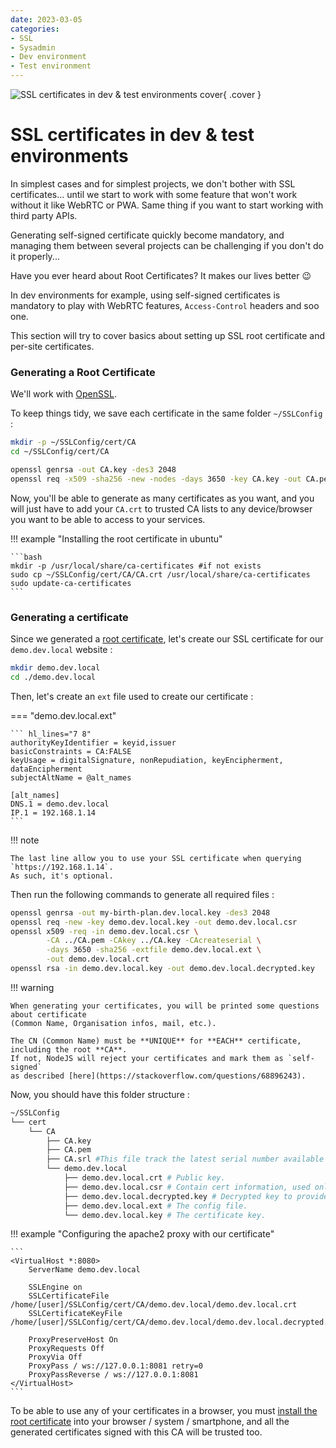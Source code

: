 ```yaml
---
date: 2023-03-05
categories:
- SSL
- Sysadmin
- Dev environment
- Test environment
---
```


![SSL certificates in dev & test environments cover](/assets/images/blog/SSL-certificate-dev-test-environment/cover.jpg){ .cover }

# SSL certificates in dev & test environments

In simplest cases and for simplest projects, we don't bother with SSL certificates... until we start to
work with some feature that won't work without it like WebRTC or PWA. Same thing if you want to 
start working with third party APIs.

Generating self-signed certificate quickly become mandatory, and managing them between several projects
can be challenging if you don't do it properly...

Have you ever heard about Root Certificates? It makes our lives better :wink:

<!-- more -->

In dev environments for example, using self-signed certificates is mandatory to play with WebRTC features,
`Access-Control` headers and soo one.

This section will try to cover basics about setting up SSL root certificate and per-site certificates.

### Generating a Root Certificate

We'll work with [OpenSSL](https://www.openssl.org/).

To keep things tidy, we save each certificate in the same folder `~/SSLConfig` :

``` bash
mkdir -p ~/SSLConfig/cert/CA
cd ~/SSLConfig/cert/CA

openssl genrsa -out CA.key -des3 2048
openssl req -x509 -sha256 -new -nodes -days 3650 -key CA.key -out CA.pem
```

Now, you'll be able to generate as many certificates as you want, and you will just have to add your `CA.crt` to trusted CA lists to any device/browser
you want to be able to access to your services.

!!! example "Installing the root certificate in ubuntu"

    ```bash
    mkdir -p /usr/local/share/ca-certificates #if not exists
    sudo cp ~/SSLConfig/cert/CA/CA.crt /usr/local/share/ca-certificates
    sudo update-ca-certificates
    ```


### Generating a certificate

Since we generated a [root certificate](#generating-a-root-certificate), let's create our SSL certificate for our `demo.dev.local`
website :

``` bash
mkdir demo.dev.local
cd ./demo.dev.local
```

Then, let's create an `ext` file used to create our certificate :

=== "demo.dev.local.ext"

    ``` hl_lines="7 8"
    authorityKeyIdentifier = keyid,issuer
    basicConstraints = CA:FALSE
    keyUsage = digitalSignature, nonRepudiation, keyEncipherment, dataEncipherment
    subjectAltName = @alt_names
    
    [alt_names]
    DNS.1 = demo.dev.local
    IP.1 = 192.168.1.14
    ```

!!! note

    The last line allow you to use your SSL certificate when querying `https://192.168.1.14`. 
    As such, it's optional.

Then run the following commands to generate all required files :

``` bash
openssl genrsa -out my-birth-plan.dev.local.key -des3 2048
openssl req -new -key demo.dev.local.key -out demo.dev.local.csr
openssl x509 -req -in demo.dev.local.csr \
        -CA ../CA.pem -CAkey ../CA.key -CAcreateserial \
        -days 3650 -sha256 -extfile demo.dev.local.ext \
        -out demo.dev.local.crt
openssl rsa -in demo.dev.local.key -out demo.dev.local.decrypted.key
```

!!! warning

    When generating your certificates, you will be printed some questions about certificate 
    (Common Name, Organisation infos, mail, etc.).

    The CN (Common Name) must be **UNIQUE** for **EACH** certificate, including the root **CA**. 
    If not, NodeJS will reject your certificates and mark them as `self-signed`
    as described [here](https://stackoverflow.com/questions/68896243).

Now, you should have this folder structure :


<div disable-linenums></div>

``` bash
~/SSLConfig
└── cert
    └── CA
        ├── CA.key
        ├── CA.pem
        ├── CA.srl #This file track the latest serial number available for new certs
        └── demo.dev.local
            ├── demo.dev.local.crt # Public key.
            ├── demo.dev.local.csr # Contain cert information, used only at generation time.
            ├── demo.dev.local.decrypted.key # Decrypted key to provide to each server you want to receive SSL requests.
            ├── demo.dev.local.ext # The config file.
            └── demo.dev.local.key # The certificate key.
```

!!! example "Configuring the apache2 proxy with our certificate"

    ```
    <VirtualHost *:8080>
        ServerName demo.dev.local

        SSLEngine on
        SSLCertificateFile /home/[user]/SSLConfig/cert/CA/demo.dev.local/demo.dev.local.crt
        SSLCertificateKeyFile /home/[user]/SSLConfig/cert/CA/demo.dev.local/demo.dev.local.decrypted.key

        ProxyPreserveHost On
        ProxyRequests Off
        ProxyVia Off
        ProxyPass / ws://127.0.0.1:8081 retry=0
        ProxyPassReverse / ws://127.0.0.1:8081
    </VirtualHost>
    ```

To be able to use any of your certificates in a browser, you must [install the root certificate](#generating-a-root-certificate)
into your browser / system / smartphone, and all the generated certificates signed with this CA will be trusted too.